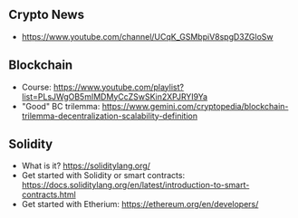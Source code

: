 ## Crypto News
* https://www.youtube.com/channel/UCqK_GSMbpiV8spgD3ZGloSw

## Blockchain
* Course: https://www.youtube.com/playlist?list=PLsJWgOB5mIMDMyCcZSwSKin2XPJRYI9Ya
* "Good" BC trilemma: https://www.gemini.com/cryptopedia/blockchain-trilemma-decentralization-scalability-definition

## Solidity
* What is it? https://soliditylang.org/
* Get started with Solidity or smart contracts: https://docs.soliditylang.org/en/latest/introduction-to-smart-contracts.html
* Get started with Etherium: https://ethereum.org/en/developers/